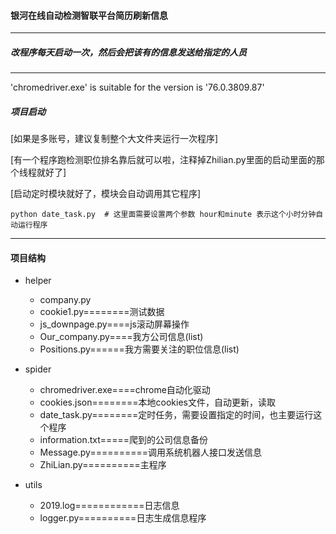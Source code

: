 #### 银河在线自动检测智联平台简历刷新信息
<hr>

##### 改程序每天启动一次，然后会把该有的信息发送给指定的人员
<hr>

'chromedriver.exe' is suitable for the version is '76.0.3809.87'

##### 项目启动

[如果是多账号，建议复制整个大文件夹运行一次程序]

[有一个程序跑检测职位排名靠后就可以啦，注释掉Zhilian.py里面的启动里面的那个线程就好了]

[启动定时模块就好了，模块会自动调用其它程序]

```vim
python date_task.py  # 这里面需要设置两个参数 hour和minute 表示这个小时分钟自动运行程序
```

<hr>

#### 项目结构

- helper
  - company.py   
  - cookie1.py========测试数据
  - js_downpage.py====js滚动屏幕操作
  - Our_company.py====我方公司信息(list)
  - Positions.py======我方需要关注的职位信息(list)

- spider
  - chromedriver.exe====chrome自动化驱动
  - cookies.json========本地cookies文件，自动更新，读取
  - date_task.py========定时任务，需要设置指定的时间，也主要运行这个程序
  - information.txt=====爬到的公司信息备份
  - Message.py==========调用系统机器人接口发送信息
  - ZhiLian.py==========主程序

- utils
  - 2019.log============日志信息
  - logger.py==========日志生成信息程序
  
